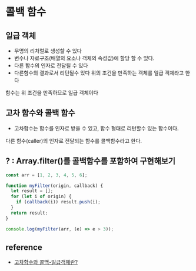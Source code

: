 # 콜백 함수

## 일급 객체

- 무명의 리처럴로 생성할 수 있다
- 변수나 자료구조(배열의 요소나 객체의 속성값)에 할당 할 수 있다.
- 다른 함수의 인자로 전달될 수 있다
- 다른함수의 결과로서 리턴될수 있다
  위의 조건을 만족하는 객체를 일급 객체라고 한다

함수는 위 조건을 만족하므로 일급 객체이다

## 고차 함수와 콜백 함수

- 고차함수는 함수를 인자로 받을 수 있고, 함수 형태로 리턴할수 있는 함수이다.

다른 함수(caller)의 인자로 전달되는 함수를 콜백함수라고 한다.

## ? : Array.filter()를 콜백함수를 포함하여 구현해보기

```js
const arr = [1, 2, 3, 4, 5, 6];

function myFilter(origin, callback) {
  let result = [];
  for (let i of origin) {
    if (callback(i)) result.push(i);
  }
  return result;
}

console.log(myFilter(arr, (e) => e > 3));
```

## reference

- [고차함수와 콜백-일급객체란?](https://hanamon.kr/javascript-%EA%B3%A0%EC%B0%A8%ED%95%A8%EC%88%98%EC%99%80-%EC%BD%9C%EB%B0%B1-%EC%9D%BC%EA%B8%89%EA%B0%9D%EC%B2%B4%EB%9E%80/)
